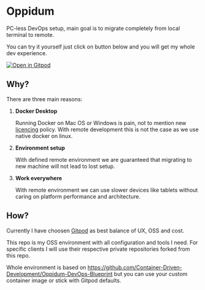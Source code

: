 # Oppidum

PC-less DevOps setup, main goal is to migrate completely from local terminal to remote.

You can try it yourself just click on button below and you will get my whole dev experience.

[![Open in Gitpod](https://gitpod.io/button/open-in-gitpod.svg)](https://gitpod.io/#https://github.com/elmariofredo/Oppidum)

## Why?

There are three main reasons:

1. **Docker Desktop**

   Running Docker on Mac OS or Windows is pain, not to mention new [licencing](https://www.docker.com/pricing/faq) policy. With remote development this is not the case as we use native docker on linux.

2. **Environment setup**

   With defined remote environment we are guaranteed that migrating to new machine will not lead to lost setup.

3. **Work everywhere**

   With remote environment we can use slower devices like tablets without caring on platform performance and architecture.

## How?

Currently I have choosen [Gitpod](https://gitpod.io/) as best balance of UX, OSS and cost. 

This repo is my OSS environment with all configuration and tools I need. For specific clients I will use their respective private repositories forked from this repo.

Whole environment is based on https://github.com/Container-Driven-Development/Oppidum-DevOps-Blueprint but you can use your custom container image or stick with Gitpod defaults.

